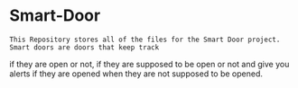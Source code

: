 # Smart-Door
	This Repository stores all of the files for the Smart Door project. Smart doors are doors that keep track 
if they are open or not, if they are supposed to be open or not and give you alerts if they are opened when
they are not supposed to be opened. 
